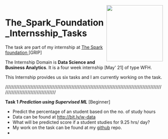<img align="right" height="180px" src="https://camo.githubusercontent.com/d61800e0293a2d29f1b65dd9284c0bc60d89fb98eca567ccfc9c34fd5d620119/68747470733a2f2f7777772e746865737061726b73666f756e646174696f6e73696e6761706f72652e6f72672f696d616765732f6c6f676f5f736d616c6c2e706e67" />

# The_Spark_Foundation_Internsship_Tasks
The task are part of my internship at <a href="https://www.thesparksfoundationsingapore.org/" >The Spark foundation </a> [GRIP]

The Internship Domain is **Data Science and Business Analytics**. It is a four week internship [May' 21] of type WFH.

This Internship provides us six tasks and I am currently working on the task.

///////////////////////////////////////////////////////////////////////////////////////////////////////////////////////////////////

**Task 1**  ***Prediction using Supervised ML*** [Beginner]

- Predict the percentage of an student based on the no. of study hours
- Data can be found at http://bit.ly/w-data
- What will be predicted score if a student studies for 9.25 hrs/ day?
- My work on the task can be found at my <a href="https://github.com/sanjaykazi/The_Spark_Foundation_Internsship_Tasks/blob/main/Task_1.ipynb">github</a> repo.
- 
